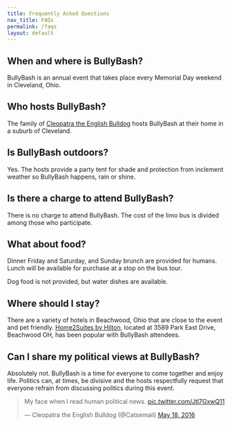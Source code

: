 ```yaml
---
title: Frequently Asked Questions
nav_title: FAQs
permalink: /faqs
layout: default
---
```


## When and where is BullyBash?
BullyBash is an annual event that takes place every Memorial Day weekend in Cleveland, Ohio.

## Who hosts BullyBash?
The family of [Cleopatra the English Bulldog](https://twitter.com/catsemail) hosts BullyBash at their home
in a suburb of Cleveland.

## Is BullyBash outdoors?
Yes. The hosts provide a party tent for shade and protection from inclement weather so BullyBash
happens, rain or shine.

## Is there a charge to attend BullyBash?
There is no charge to attend BullyBash. The cost of the limo bus is divided among those who participate.

## What about food?
Dinner Friday and Saturday, and Sunday brunch are provided for humans. Lunch will be available for purchase
at a stop on the bus tour.

Dog food is not provided, but water dishes are available.

## Where should I stay?
There are a variety of hotels in Beachwood, Ohio that are close to the event and pet friendly.
[Home2Suites by Hilton]( https://www.hilton.com/en/hotels/clehtht-home2-suites-cleveland-beachwood/),
located at 3589 Park East Drive, Beachwood OH, has been popular with BullyBash attendees. 

## Can I share my political views at BullyBash?
Absolutely not. BullyBash is a time for everyone to come together and enjoy life. Politics can, at times, be divisive
and the hosts respectfully request that everyone refrain from discussing politics during this event.

<blockquote class="twitter-tweet"><p lang="en" dir="ltr">My face when I read human political news. <a href="https://t.co/JtI7GxwQ11">pic.twitter.com/JtI7GxwQ11</a></p>&mdash; Cleopatra the English Bulldog (@Catsemail) <a href="https://twitter.com/Catsemail/status/732724163392200705?ref_src=twsrc%5Etfw">May 18, 2016</a></blockquote> <script async src="https://platform.twitter.com/widgets.js" charset="utf-8"></script>
